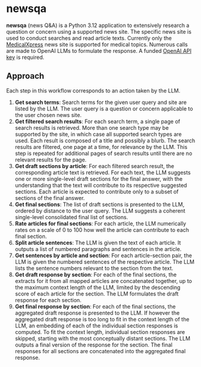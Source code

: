 # newsqa
**newsqa** (news Q&A) is a Python 3.12 application to extensively research a question or concern using a supported news site. The specific news site is used to conduct searches and read article texts. Currently only the [MedicalXpress](https://medicalxpress.com/) news site is supported for medical topics. Numerous calls are made to OpenAI LLMs to formulate the response. A funded [OpenAI API key](https://platform.openai.com/api-keys) is required.

## Approach
Each step in this workflow corresponds to an action taken by the LLM.

1. **Get search terms**: Search terms for the given user query and site are listed by the LLM. The user query is a question or concern applicable to the user chosen news site.
2. **Get filtered search results**: For each search term, a single page of search results is retrieved. More than one search type may be supported by the site, in which case all supported search types are used. Each result is composed of a title and possibly a blurb. The search results are filtered, one page at a time, for relevance by the LLM. This step is repeated for additional pages of search results until there are no relevant results for the page.
3. **Get draft sections by article**: For each filtered search result, the corresponding article text is retrieved. For each text, the LLM suggests one or more single-level draft sections for the final answer, with the understanding that the text will contribute to its respective suggested sections. Each article is expected to contribute only to a subset of sections of the final answer.
4. **Get final sections**: The list of draft sections is presented to the LLM, ordered by distance to the user query. The LLM suggests a coherent single-level consolidated final list of sections.
5. **Rate articles for final sections**: For each article, the LLM numerically rates on a scale of 0 to 100 how well the article can contribute to each final section.
6. **Split article sentences**: The LLM is given the text of each article. It outputs a list of numbered paragraphs and sentences in the article.
7. **Get sentences by article and section**: For each article-section pair, the LLM is given the numbered sentences of the respective article. The LLM lists the sentence numbers relevant to the section from the text.
8. **Get draft response by section**: For each of the final sections, the extracts for it from all mapped articles are concatenated together, up to the maximum context length of the LLM, limited by the descending score of each article for the section. The LLM formulates the draft response for each section.
9. **Get final response by section**: For each of the final sections, the aggregated draft response is presented to the LLM. If however the aggregated draft response is too long to fit in the context length of the LLM, an embedding of each of the individual section responses is computed. To fit the context length, individual section responses are skipped, starting with the most conceptually distant sections. The LLM outputs a final version of the response for the section. The final responses for all sections are concatenated into the aggregated final response.